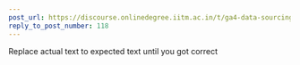 ```yaml
---
post_url: https://discourse.onlinedegree.iitm.ac.in/t/ga4-data-sourcing-discussion-thread-tds-jan-2025/165959/127
reply_to_post_number: 118
---
```

Replace actual text to expected text until you got correct